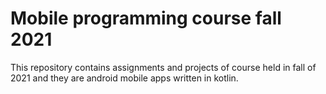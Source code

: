 # Mobile programming course fall 2021
This repository contains assignments and projects of course held in fall of 2021 and they are android mobile apps written in kotlin.